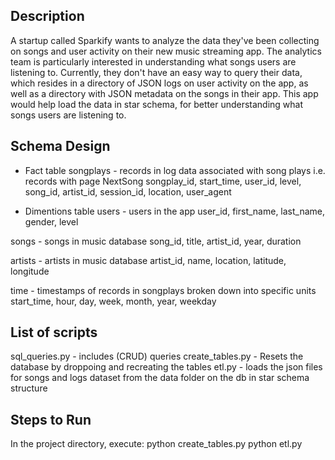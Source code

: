 Description
--------------------
A startup called Sparkify wants to analyze the data they've been collecting on songs and user activity on their new music streaming app. 
The analytics team is particularly interested in understanding what songs users are listening to. 
Currently, they don't have an easy way to query their data, which resides in a directory of JSON logs on user activity on the app, 
as well as a directory with JSON metadata on the songs in their app. 
This app would help load the data in star schema, for better understanding what songs users are listening to.


Schema Design
-----------------------
- Fact table
songplays - records in log data associated with song plays i.e. records with page NextSong songplay_id, start_time, user_id, level, song_id, artist_id, session_id, location, user_agent

- Dimentions table
users - users in the app user_id, first_name, last_name, gender, level

songs - songs in music database song_id, title, artist_id, year, duration

artists - artists in music database artist_id, name, location, latitude, longitude

time - timestamps of records in songplays broken down into specific units start_time, hour, day, week, month, year, weekday

List of scripts
---------------------------
sql_queries.py - includes (CRUD) queries create_tables.py - Resets the database by droppoing and recreating the tables etl.py - loads the json files for songs and logs dataset from the data folder on the db in star schema structure


Steps to Run
----------------------------
In the project directory, execute:
python create_tables.py
python etl.py
